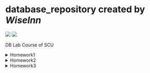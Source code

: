 # database_repository created by <I>Wiselnn</I>
<span><img src="https://img.shields.io/badge/-SCU-red?logo=github"></span>
<span><img src="https://img.shields.io/badge/Database-Sqlite-blue?logo=sqlite"><span>

DB Lab Course of SCU

<details>
<summary>Homework1</summary>
<h2>Homework1</h2>

```sql
--Q1 Get all unique ShipNames from the Order table that contain a hyphen '-'.
--Details: In addition, get all the characters preceding the (first) hyphen. Return ship 
--names alphabetically. Your first row should look like Bottom-Dollar Markets|Bottom

SELECT DISTINCT ShipName || '|' || substr(ShipName, 1, instr(ShipName, '-')-1)
AS Q1_ANSWER
FROM 'Order'
WHERE ShipName LIKE '%-%'
ORDER BY ShipName;
```

Result:
![Q1_img](./homework1/q1.png "Q1_result")

```sql
--Q2 Indicate if an order's ShipCountry is in North America. For our purposes, this 
--is 'USA', 'Mexico', 'Canada'
--Details: You should print the Order Id, ShipCountry, and another column that is 
--either 'NorthAmerica' or 'OtherPlace' depending on the Ship Country.
--Order by the primary key (Id) ascending and return 20 rows starting from Order 
--Id 15445 Your output should look 
--like 15445|France|OtherPlace or 15454|Canada|NorthAmerica

SELECT Id || '|' || ShipCountry || '|' || (case WHEN ShipCountry IN ('USA','Mexico','Canada') THEN "NorthAmerica" ELSE "OtherPlace" END)
AS Q2_ANSWER
FROM "Order"
WHERE Id>=15445
LIMIT 20;
```

Result:
![Q2_img](./homework1/q2.png "Q2_result")

```sql
--Q3 For each Shipper, find the percentage of orders which are late.
--Details: An order is considered late if ShippedDate > RequiredDate. Print the 
--following format, order by descending precentage, rounded to the nearest 
--hundredths, like United Package|23.44

SELECT ComPanyName || '|' || printf("%.2f",COUNT(CASE WHEN ShippedDate>RequiredDate THEN 1 ELSE null END) * 100 / ROUND(COUNT('Order'.Id)))
AS Q3_ANSWER
FROM 'Order', Shipper
WHERE 'Order'.ShipVia = Shipper.Id
GROUP BY Shipper.Id
ORDER BY COUNT(CASE WHEN ShippedDate>RequiredDate THEN 1 ELSE null END) * 100 / ROUND(COUNT('Order'.Id)) DESC;
```

Result:
![Q3_img](./homework1/q3.png "Q3_result")

```sql
--Q4 Compute some statistics about categories of products
--Details: Get the number of products, average unit price (rounded to 2 decimal 
--places), minimum unit price, maximum unit price, and total units on order for 
--categories containing greater than 10 products.
--Order by Category Id. Your output should look like Beverages|12|37.98|4.5|263.5|60

SELECT CategoryName ||'|'||COUNT(CategoryName)||'|'||ROUND(AVG(UnitPrice), 2)||'|'||MIN(UnitPrice)||'|'||MAX(UnitPrice)||'|'||SUM(UnitsOnOrder)
AS Q4_ANSWER
FROM Product, Category
WHERE Product.CategoryId=Category.Id
GROUP BY Category.Id
HAVING COUNT(*) > 10
ORDER BY Category.Id;
```

Result:
![Q4_img](./homework1/q4.png "Q4_result")

```sql
--Q5 [10 POINTS] (Q5_DISCONTINUED):
--For each of the 8 discontinued products in the database, which customer made the 
--first ever order for the product? Output the 
--customer's CompanyName and ContactName
--Details: Print the following format, order by ProductName alphabetically: Alice
--Mutton|Consolidated Holdings|Elizabeth Brown

SELECT ProductName||"|"||CompanyName||"|"||ContactName
AS Q5_ANSWER
FROM (SELECT * FROM "Order"
      LEFT OUTER JOIN OrderDetail ON "Order".Id=OrderId
      LEFT OUTER JOIN Customer ON CustomerId=Customer.Id
      LEFT OUTER JOIN Product ON ProductId=Product.Id
      WHERE Discontinued = 1
      ORDER BY orderDate)
GROUP BY ProductId
ORDER BY ProductName;
```

Result:
![Q5_img](./homework1/q5.png "Q5_result")

```sql
--Q6 [10 POINTS] (Q6_ORDER_LAGS):
--For the first 10 orders by CutomerId BLONP: get the Order's Id, OrderDate, 
--previous OrderDate, and difference between the previous and current. Return 
--results ordered by OrderDate (ascending)
--Details: The "previous" OrderDate for the first order should default to itself (lag 
--time = 0). Use the julianday() function for date arithmetic (example).
--Use lag(expr, offset, default) for grabbing previous dates.
--Please round the lag time to the nearest hundredth, formatted like 17361|2012-09-
--19 12:13:21|2012-09-18 22:37:15|0.57\

SELECT Id||"|"||OrderDate||"|"||(LAG(OrderDate,1, OrderDate) OVER(ORDER BY OrderDate))||"|"||
ROUND(julianday(OrderDate)-julianday(LAG(OrderDate,1, OrderDate) OVER(ORDER BY OrderDate)),2)
AS Q6_ANSWER
FROM 'Order'
WHERE CustomerId="BLONP"
ORDER BY OrderDate
LIMIT 10;
```

Result:
![Q6_img](./homework1/q6.png "Q6_result")

```sql
--Q7 [15 POINTS] (Q7_TOTAL_COST_QUARTILES):
--For each Customer, get the CompanyName, CustomerId, and "total expenditures". 
--Output the bottom quartile of Customers, as measured by total expenditures.
--Details: Calculate expenditure using UnitPrice and Quantity (ignore Discount). 
--Compute the quartiles for each company's total expenditures using NTILE. The 
--bottom quartile is the 1st quartile, order them by increasing expenditure.
--Make sure your output is formatted as follows (round expenditure to nearest 
--hundredths): Bon app|BONAP|4485708.49
--Note: There are orders for CustomerIds that don't appear in the Customer table. 
--You should still consider these "Customers" and output them. If 
--the CompanyName is missing, override the NULL to 'MISSING_NAME' using IFNULL.

SELECT CompanyName || '|' || CustomerId || '|' || ROUND(total, 2)
AS Q7_ANSWER
FROM (SELECT IFNULL(CompanyName, "MISSING_NAME") AS CompanyName, CustomerId, total, NTILE(4) OVER(ORDER BY CAST(total AS float)) AS quartile
    FROM
    (
        (SELECT 'Order'.CustomerId, SUM(UnitPrice*Quantity) AS total
            FROM 'Order'
            LEFT OUTER JOIN OrderDetail ON 'Order'.Id=OrderDetail.OrderId
            GROUP BY 'Order'.CustomerId)
        LEFT OUTER JOIN Customer ON CustomerId=Customer.Id
    )
)
WHERE quartile=1
ORDER BY CAST(total AS float);
```

Result:
![Q7_img1](./homework1/q7-1.png "Q7_result1")
![Q7_img2](./homework1/q7-2.png "Q7_result2")
```sql
--Q8 [15 POINTS] (Q8_YOUNGBLOOD):
--Find the youngest employee serving each Region. If a Region is not served by an 
--employee, ignore it.
--Details: Print the Region Description, First Name, Last Name, and Birth Date. 
--Order by Region Id.
--Your first row should look like Eastern|Steven|Buchanan|1987-03-04

SELECT RegionDescription||'|'||FirstName||'|'||LastName||'|'||BirthDate
AS Q8_ANSWER
FROM
(SELECT *
    FROM Employee
    LEFT OUTER JOIN EmployeeTerritory ON EmployeeId=Employee.Id
    LEFT OUTER JOIN Territory ON TerritoryId=Territory.Id
    LEFT OUTER JOIN Region ON RegionId=Region.Id
    ORDER BY BirthDate DESC)
GROUP BY RegionId
ORDER BY RegionId;
```

Result:
![Q8_img](./homework1/q8.png "Q8_result")

```sql
--Q9 [15 POINTS] (Q9_CHRISTMAS):
--Concatenate the ProductNames ordered by the Company 'Queen
--Cozinha' on 2014-12-25.
--Details: Order the products by Id (ascending). Print a single string
--containing all the dup names separated by commas like Mishi Kobe
--Niku, NuNuCa Nuß-Nougat-Creme...
--Hint: You might find Recursive CTEs useful.

SELECT GROUP_CONCAT(ProductName,", ") AS Q9_ANWSER
FROM 'Order'
         LEFT OUTER JOIN OrderDetail ON "Order".Id = OrderDetail.OrderId
         LEFT OUTER JOIN Product ON OrderDetail.ProductId = Product.Id
         LEFT OUTER JOIN Customer ON "Order".CustomerId = Customer.Id
WHERE Customer.CompanyName = 'Queen Cozinha' AND 'Order'.OrderDate LIKE '2014-12-25 __:__:__';
```

Result:
![Q9_img](./homework1/q9.png "Q9_result")
</details>

<details>
<summary>Homework2</summary>

## Homework2

### extendible_hash_test passed

![extendible_hash_test_passed_img](project1/result_images/extendible_hash_test.png "extendible_hash_test_passed")

### lru_replacer_test passed

![lru_replacer_test_img](project1/result_images/lru_test_result.png "lru_replacer_test_passed")

### buffer_pool_manager_test passed

![buffer_pool_manager_test_img](project1/result_images/buffer_pool_manager_test.png "buffer_pool_manager_test_passed")
</details>

<details>
<summary>Homework3</summary>

## Homework3

### b_plus_tree_print_test passed

![b_plus_tree_print_test_img](project2/result_image/b_plus_tree_print_test.jpg "b_plus_tree_print_test_passed")

### b_plus_tree_test passed

![b_plus_tree_test_img](project2/result_image/b_plus_tree_test_pass.jpg "b_plus_tree_test_passed")

</details>
